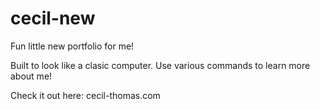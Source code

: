 # cecil-new
Fun little new portfolio for me!

Built to look like a clasic computer. Use various commands to learn more about me!

Check it out here: cecil-thomas.com
